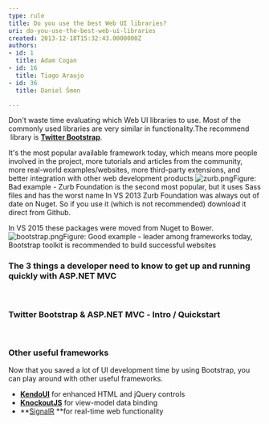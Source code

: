 ```yaml
---
type: rule
title: Do you use the best Web UI libraries?
uri: do-you-use-the-best-web-ui-libraries
created: 2013-12-18T15:32:43.0000000Z
authors:
- id: 1
  title: Adam Cogan
- id: 16
  title: Tiago Araujo
- id: 36
  title: Daniel Šmon

---
```


 
​​Don't waste time evaluating which Web UI libraries to use. Most of the commonly used libraries are very similar in functionality​.  ​The recommend​ library is **[Twitter Bootstrap](/do-you-use-twitter-bootstrap)**.
 
It's the most popular available framework today, which means more people involved in the project, more tutorials and articles from the community, more real-world examples/websites, more third-party extensions, and better integration with other​ web development products
![zurb.png](/PublishingImages/zurb.png)Figure: Bad example - Zurb Foundation is the second most popular, but it uses Sass files and​ has the worst name
In VS 2013 Zurb Foundation was always out of date on Nuget. So if you use it (which is not recommended) download it direct from ​Github.​​

In VS 2015 these packages were moved from N​uget to Bower.
![bootstrap.png](/PublishingImages/bootstrap.png)Figure: Good example - leader among frameworks today, Bootstrap toolkit is recommended to build​ successful websites
### The 3 things a developer need to know to get up and running quickly with ASP.NET MVC

 

### Twitter Bootstrap & ASP.NET MVC ​​​​- Intro / Quickstart

 

### ​Other useful frameworks​

Now that you saved a lot of UI develo​pment time by using Bootstrap, you can play around with other useful frameworks.​

- ​**[KendoUI](http&#58;//www.kendoui.com/)** for enhanced HTML and jQuery controls
- [**KnockoutJS**](http&#58;//knockoutjs.com/) for view-model data binding
- **[SignalR](http&#58;//signalr.net/) **for real-time web functionality​


